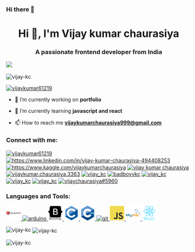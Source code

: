 ### Hi there 👋
<h1 align="center">Hi 👋, I'm Vijay kumar chaurasiya</h1>
<h3 align="center">A passionate frontend developer from India</h3>
<img margin=400px float=right src="https://images.unsplash.com/photo-1552308995-2baac1ad5490?ixlib=rb-4.0.3&ixid=M3wxMjA3fDB8MHxzZWFyY2h8NDB8fHByb2dyYW1taW5nfGVufDB8fDB8fHww&auto=format&fit=crop&w=500&q=60">

<p align="left"> <img src="https://komarev.com/ghpvc/?username=vijay-kc&label=Profile%20views&color=0e75b6&style=flat" alt="vijay-kc" /> </p>

<p align="left"> <a href="https://twitter.com/vijaykumar61219" target="blank"><img src="https://img.shields.io/twitter/follow/vijaykumar61219?logo=twitter&style=for-the-badge" alt="vijaykumar61219" /></a> </p>

- 🔭 I’m currently working on **portfolio**

- 🌱 I’m currently learning **javascript and react**

- 📫 How to reach me **vijaykumarchaurasiya999@gmail.com**

<h3 align="left">Connect with me:</h3>
<p align="left">
<a href="https://twitter.com/vijaykumar61219" target="blank"><img align="center" src="https://raw.githubusercontent.com/rahuldkjain/github-profile-readme-generator/master/src/images/icons/Social/twitter.svg" alt="vijaykumar61219" height="30" width="40" /></a>
<a href="https://linkedin.com/in/https://www.linkedin.com/in/vijay-kumar-chaurasiya-494408253" target="blank"><img align="center" src="https://raw.githubusercontent.com/rahuldkjain/github-profile-readme-generator/master/src/images/icons/Social/linked-in-alt.svg" alt="https://www.linkedin.com/in/vijay-kumar-chaurasiya-494408253" height="30" width="40" /></a>
<a href="https://kaggle.com/https://www.kaggle.com/vijaykumarchaurasiya" target="blank"><img align="center" src="https://raw.githubusercontent.com/rahuldkjain/github-profile-readme-generator/master/src/images/icons/Social/kaggle.svg" alt="https://www.kaggle.com/vijaykumarchaurasiya" height="30" width="40" /></a>
<a href="https://fb.com/vijay kumar chaurasiya" target="blank"><img align="center" src="https://raw.githubusercontent.com/rahuldkjain/github-profile-readme-generator/master/src/images/icons/Social/facebook.svg" alt="vijay kumar chaurasiya" height="30" width="40" /></a>
<a href="https://instagram.com/vijaykumar.chaurasiya.3363" target="blank"><img align="center" src="https://raw.githubusercontent.com/rahuldkjain/github-profile-readme-generator/master/src/images/icons/Social/instagram.svg" alt="vijaykumar.chaurasiya.3363" height="30" width="40" /></a>
<a href="https://www.codechef.com/users/vijay_kc" target="blank"><img align="center" src="https://cdn.jsdelivr.net/npm/simple-icons@3.1.0/icons/codechef.svg" alt="vijay_kc" height="30" width="40" /></a>
<a href="https://www.hackerrank.com/badboyvkc" target="blank"><img align="center" src="https://raw.githubusercontent.com/rahuldkjain/github-profile-readme-generator/master/src/images/icons/Social/hackerrank.svg" alt="badboyvkc" height="30" width="40" /></a>
<a href="https://codeforces.com/profile/vijay_kc" target="blank"><img align="center" src="https://raw.githubusercontent.com/rahuldkjain/github-profile-readme-generator/master/src/images/icons/Social/codeforces.svg" alt="vijay_kc" height="30" width="40" /></a>
<a href="https://www.leetcode.com/vijay_kc" target="blank"><img align="center" src="https://raw.githubusercontent.com/rahuldkjain/github-profile-readme-generator/master/src/images/icons/Social/leet-code.svg" alt="vijay_kc" height="30" width="40" /></a>
<a href="https://auth.geeksforgeeks.org/user/vijay_kc" target="blank"><img align="center" src="https://raw.githubusercontent.com/rahuldkjain/github-profile-readme-generator/master/src/images/icons/Social/geeks-for-geeks.svg" alt="vijay_kc" height="30" width="40" /></a>
<a href="https://discord.gg/vijaychaurasiya#5960" target="blank"><img align="center" src="https://raw.githubusercontent.com/rahuldkjain/github-profile-readme-generator/master/src/images/icons/Social/discord.svg" alt="vijaychaurasiya#5960" height="30" width="40" /></a>
</p>

<h3 align="left">Languages and Tools:</h3>
<p align="left"> <a href="https://angular.io" target="_blank" rel="noreferrer"> <img src="https://raw.githubusercontent.com/devicons/devicon/master/icons/angularjs/angularjs-original-wordmark.svg" alt="angularjs" width="40" height="40"/> </a> <a href="https://www.arduino.cc/" target="_blank" rel="noreferrer"> <img src="https://cdn.worldvectorlogo.com/logos/arduino-1.svg" alt="arduino" width="40" height="40"/> </a> <a href="https://getbootstrap.com" target="_blank" rel="noreferrer"> <img src="https://raw.githubusercontent.com/devicons/devicon/master/icons/bootstrap/bootstrap-plain-wordmark.svg" alt="bootstrap" width="40" height="40"/> </a> <a href="https://www.cprogramming.com/" target="_blank" rel="noreferrer"> <img src="https://raw.githubusercontent.com/devicons/devicon/master/icons/c/c-original.svg" alt="c" width="40" height="40"/> </a> <a href="https://www.w3schools.com/cpp/" target="_blank" rel="noreferrer"> <img src="https://raw.githubusercontent.com/devicons/devicon/master/icons/cplusplus/cplusplus-original.svg" alt="cplusplus" width="40" height="40"/> </a> <a href="https://git-scm.com/" target="_blank" rel="noreferrer"> <img src="https://www.vectorlogo.zone/logos/git-scm/git-scm-icon.svg" alt="git" width="40" height="40"/> </a> <a href="https://developer.mozilla.org/en-US/docs/Web/JavaScript" target="_blank" rel="noreferrer"> <img src="https://raw.githubusercontent.com/devicons/devicon/master/icons/javascript/javascript-original.svg" alt="javascript" width="40" height="40"/> </a> <a href="https://www.mysql.com/" target="_blank" rel="noreferrer"> <img src="https://raw.githubusercontent.com/devicons/devicon/master/icons/mysql/mysql-original-wordmark.svg" alt="mysql" width="40" height="40"/> </a> <a href="https://reactjs.org/" target="_blank" rel="noreferrer"> <img src="https://raw.githubusercontent.com/devicons/devicon/master/icons/react/react-original-wordmark.svg" alt="react" width="40" height="40"/> </a> </p>

<p><img align="left" src="https://github-readme-stats.vercel.app/api/top-langs?username=vijay-kc&show_icons=true&locale=en&layout=compact" alt="vijay-kc" /></p>

<p>&nbsp;<img align="center" src="https://github-readme-stats.vercel.app/api?username=vijay-kc&show_icons=true&locale=en" alt="vijay-kc" /></p>

<p><img align="center" src="https://github-readme-streak-stats.herokuapp.com/?user=vijay-kc&" alt="vijay-kc" /></p>
<!--
**vijay-kc/vijay-kc** is a ✨ _special_ ✨ repository because its `README.md` (this file) appears on your GitHub profile.

Here are some ideas to get you started:

- 🔭 I’m currently working on ...
- 🌱 I’m currently learning ...
- 👯 I’m looking to collaborate on ...
- 🤔 I’m looking for help with ...
- 💬 Ask me about ...
- 📫 How to reach me: ...
- 😄 Pronouns: ...
- ⚡ Fun fact: ...
-->
